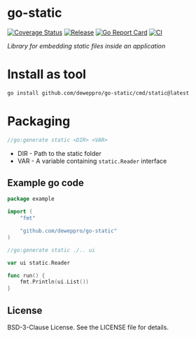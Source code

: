 # go-static

[![Coverage Status](https://coveralls.io/repos/github/deweppro/go-static/badge.svg?branch=master)](https://coveralls.io/github/deweppro/go-static?branch=master)
[![Release](https://img.shields.io/github/release/deweppro/go-static.svg?style=flat-square)](https://github.com/deweppro/go-static/releases/latest)
[![Go Report Card](https://goreportcard.com/badge/github.com/deweppro/go-static)](https://goreportcard.com/report/github.com/deweppro/go-static)
[![CI](https://github.com/deweppro/go-static/actions/workflows/ci.yml/badge.svg)](https://github.com/deweppro/go-static/actions/workflows/ci.yml)

_Library for embedding static files inside an application_

# Install as tool

```bash
go install github.com/deweppro/go-static/cmd/static@latest
```

# Packaging

```go
//go:generate static <DIR> <VAR>
```

* DIR - Path to the static folder
* VAR - A variable containing `static.Reader` interface

## Example go code

```go
package example

import (
	"fmt"

	"github.com/deweppro/go-static"
)

//go:generate static ./.. ui

var ui static.Reader

func run() {
	fmt.Println(ui.List())
}
```
## License

BSD-3-Clause License. See the LICENSE file for details.
